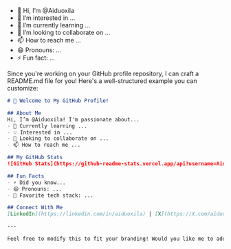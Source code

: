 - 👋 Hi, I’m @Aiduoxila
- 👀 I’m interested in ...
- 🌱 I’m currently learning ...
- 💞️ I’m looking to collaborate on ...
- 📫 How to reach me ...
- 😄 Pronouns: ...
- ⚡ Fun fact: ...

<!---
Aiduoxila/Aiduoxila is a ✨ special ✨ repository because its `README.md` (this file) appears on your GitHub profile.
You can click the Preview link to take a look at your changes.
--->
Since you're working on your GitHub profile repository, I can craft a README.md file for you! Here's a well-structured example you can customize:

```markdown
# 👋 Welcome to My GitHub Profile!

## About Me
Hi, I’m @Aiduoxila! I'm passionate about...
- 🌱 Currently learning ...
- 💡 Interested in ...
- 🔗 Looking to collaborate on ...
- 📫 How to reach me ...

## My GitHub Stats
![GitHub Stats](https://github-readme-stats.vercel.app/api?username=Aiduoxila&show_icons=true&theme=dark)

## Fun Facts
- ⚡ Did you know...
- 😄 Pronouns: ...
- 🎯 Favorite tech stack: ...

## Connect With Me
[LinkedIn](https://linkedin.com/in/aiduoxila) | [X](https://X.com/aiduoxila) | [Portfolio](https://aiduoxila.com)

---

Feel free to modify this to fit your branding! Would you like me to add anything else?
```
